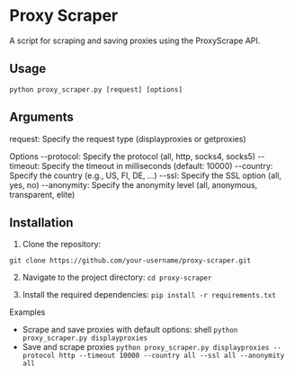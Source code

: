 # Proxy Scraper

A script for scraping and saving proxies using the ProxyScrape API.

## Usage

```python proxy_scraper.py [request] [options]```

## Arguments
request: Specify the request type (displayproxies or getproxies)

Options
--protocol: Specify the protocol (all, http, socks4, socks5)
--timeout: Specify the timeout in milliseconds (default: 10000)
--country: Specify the country (e.g., US, FI, DE, ...)
--ssl: Specify the SSL option (all, yes, no)
--anonymity: Specify the anonymity level (all, anonymous, transparent, elite)

## Installation
1. Clone the repository:

```git clone https://github.com/your-username/proxy-scraper.git```

2. Navigate to the project directory:
```cd proxy-scraper```


3. Install the required dependencies:
```pip install -r requirements.txt```

Examples
- Scrape and save proxies with default options:
  shell
```python proxy_scraper.py displayproxies```
- Save and scrape proxies
```python proxy_scraper.py displayproxies --protocol http --timeout 10000 --country all --ssl all --anonymity all```





